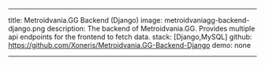 ---

title: Metroidvania.GG Backend (Django)
image: metroidvaniagg-backend-django.png
description: The backend of Metroidvania.GG. Provides multiple api endpoints for the frontend to fetch data.
stack: [Django,MySQL]
github: https://github.com/Xoneris/Metroidvania.GG-Backend-Django
demo: none

---